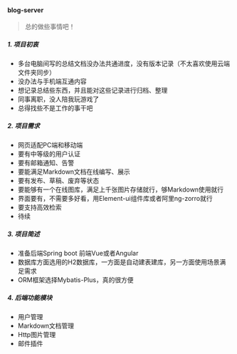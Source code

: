 #### blog-server

> 总的做些事情吧！

##### 1. 项目初衷

- 多台电脑间写的总结文档没办法共通进度，没有版本记录（不太喜欢使用云端文件夹同步）
- 没办法与手机端互通内容
- 想记录总结些东西，并且能对这些记录进行归档、整理
- 同事离职，没人陪我玩游戏了
- 总得找些不是工作的事干吧

##### 2. 项目需求

- 网页适配PC端和移动端
- 要有中等级的用户认证
- 要有邮箱通知、告警
- 要能满足Markdown文档在线编写、展示
- 要有发布、草稿、废弃等状态
- 要能够有一个在线图库，满足上千张图片存储就行，够Markdown使用就行
- 界面要有，不需要多好看，用Element-ui组件库或者阿里ng-zorro就行
- 要支持高效检索
- 待续

##### 3. 项目简述

- 准备后端Spring boot 前端Vue或者Angular
- 数据库方面选用的H2数据库，一方面是自动建表建库，另一方面使用场景满足需求
- ORM框架选择Mybatis-Plus，真的很方便

##### 4. 后端功能模块

- 用户管理
- Markdown文档管理
- Http图片管理
- 邮件插件

